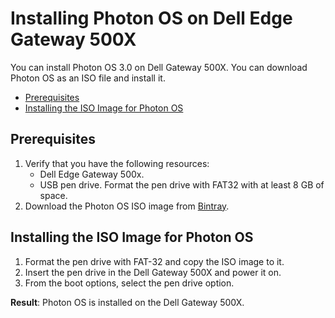 # Installing Photon OS on Dell Edge Gateway 500X

You can install Photon OS 3.0 on Dell Gateway 500X. You can download Photon OS as an ISO file and install it.

- [Prerequisites](#prerequisites)
- [Installing the ISO Image for Photon OS](#installing-the-iso-image-for-photon-os)

## Prerequisites

1.	Verify that you have the following resources:
    - Dell Edge Gateway 500x.
    - USB pen drive. Format the pen drive with FAT32 with at least 8 GB of space.
2.	Download the Photon OS ISO image from [Bintray](https://bintray.com/vmware/photon/).

## Installing the ISO Image for Photon OS

1. Format the pen drive with FAT-32 and copy the ISO image to it.
1. Insert the pen drive in the Dell Gateway 500X and power it on. 
1. From the boot options, select the pen drive option. 

**Result**: Photon OS is installed on the Dell Gateway 500X.


